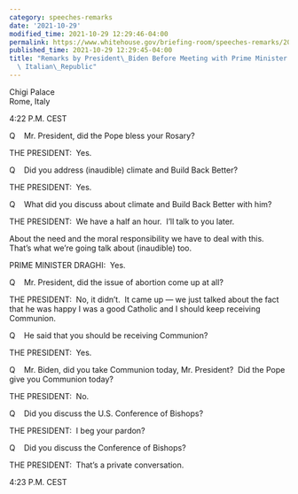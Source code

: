```yaml
---
category: speeches-remarks
date: '2021-10-29'
modified_time: 2021-10-29 12:29:46-04:00
permalink: https://www.whitehouse.gov/briefing-room/speeches-remarks/2021/10/29/remarks-by-president-biden-before-meeting-with-prime-minister-draghi-of-the-italian-republic/
published_time: 2021-10-29 12:29:45-04:00
title: "Remarks by President\_Biden Before Meeting with Prime Minister Draghi of the\
  \ Italian\_Republic"
---
```

 
Chigi Palace  
Rome, Italy

4:22 P.M. CEST

Q    Mr. President, did the Pope bless your Rosary? 

THE PRESIDENT:  Yes. 

Q    Did you address (inaudible) climate and Build Back Better?

THE PRESIDENT:  Yes. 

Q    What did you discuss about climate and Build Back Better with him?

THE PRESIDENT:  We have a half an hour.  I’ll talk to you later. 

About the need and the moral responsibility we have to deal with this. 
That’s what we’re going talk about (inaudible) too.

PRIME MINISTER DRAGHI:  Yes.

Q    Mr. President, did the issue of abortion come up at all?

THE PRESIDENT:  No, it didn’t.  It came up — we just talked about the
fact that he was happy I was a good Catholic and I should keep receiving
Communion.

Q    He said that you should be receiving Communion?

THE PRESIDENT:  Yes.

Q    Mr. Biden, did you take Communion today, Mr. President?  Did the
Pope give you Communion today?

THE PRESIDENT:  No. 

Q    Did you discuss the U.S. Conference of Bishops?

THE PRESIDENT:  I beg your pardon?

Q    Did you discuss the Conference of Bishops?

THE PRESIDENT:  That’s a private conversation.

4:23 P.M. CEST
